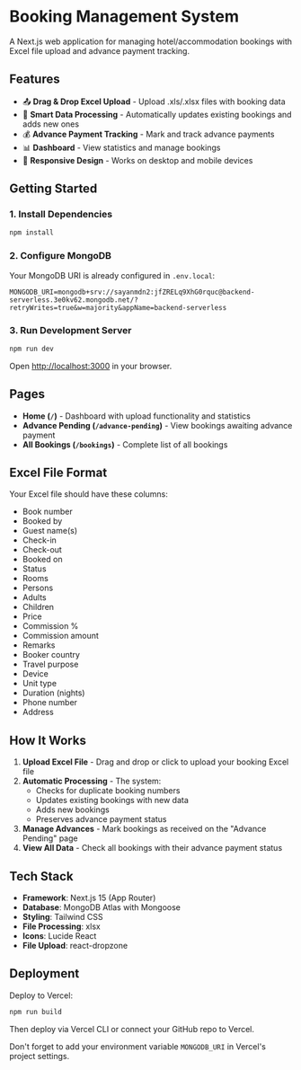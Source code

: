 # Booking Management System

A Next.js web application for managing hotel/accommodation bookings with Excel file upload and advance payment tracking.

## Features

- 📤 **Drag & Drop Excel Upload** - Upload .xls/.xlsx files with booking data
- 🔄 **Smart Data Processing** - Automatically updates existing bookings and adds new ones
- 💰 **Advance Payment Tracking** - Mark and track advance payments
- 📊 **Dashboard** - View statistics and manage bookings
- 📱 **Responsive Design** - Works on desktop and mobile devices

## Getting Started

### 1. Install Dependencies

```bash
npm install
```

### 2. Configure MongoDB

Your MongoDB URI is already configured in `.env.local`:
```
MONGODB_URI=mongodb+srv://sayanmdn2:jfZRELq9XhG0rquc@backend-serverless.3e0kv62.mongodb.net/?retryWrites=true&w=majority&appName=backend-serverless
```

### 3. Run Development Server

```bash
npm run dev
```

Open [http://localhost:3000](http://localhost:3000) in your browser.

## Pages

- **Home (`/`)** - Dashboard with upload functionality and statistics
- **Advance Pending (`/advance-pending`)** - View bookings awaiting advance payment
- **All Bookings (`/bookings`)** - Complete list of all bookings

## Excel File Format

Your Excel file should have these columns:

- Book number
- Booked by
- Guest name(s)
- Check-in
- Check-out
- Booked on
- Status
- Rooms
- Persons
- Adults
- Children
- Price
- Commission %
- Commission amount
- Remarks
- Booker country
- Travel purpose
- Device
- Unit type
- Duration (nights)
- Phone number
- Address

## How It Works

1. **Upload Excel File** - Drag and drop or click to upload your booking Excel file
2. **Automatic Processing** - The system:
   - Checks for duplicate booking numbers
   - Updates existing bookings with new data
   - Adds new bookings
   - Preserves advance payment status
3. **Manage Advances** - Mark bookings as received on the "Advance Pending" page
4. **View All Data** - Check all bookings with their advance payment status

## Tech Stack

- **Framework**: Next.js 15 (App Router)
- **Database**: MongoDB Atlas with Mongoose
- **Styling**: Tailwind CSS
- **File Processing**: xlsx
- **Icons**: Lucide React
- **File Upload**: react-dropzone

## Deployment

Deploy to Vercel:

```bash
npm run build
```

Then deploy via Vercel CLI or connect your GitHub repo to Vercel.

Don't forget to add your environment variable `MONGODB_URI` in Vercel's project settings.
